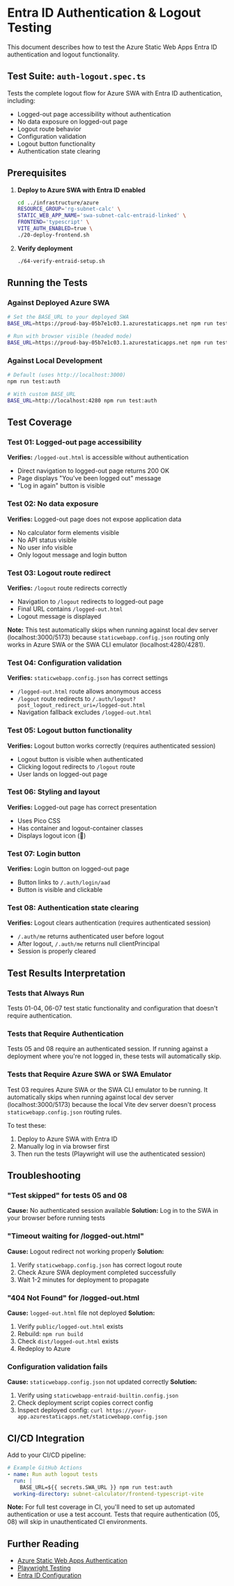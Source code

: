 # Entra ID Authentication & Logout Testing

This document describes how to test the Azure Static Web Apps Entra ID authentication and logout functionality.

## Test Suite: `auth-logout.spec.ts`

Tests the complete logout flow for Azure SWA with Entra ID authentication, including:

- Logged-out page accessibility without authentication
- No data exposure on logged-out page
- Logout route behavior
- Configuration validation
- Logout button functionality
- Authentication state clearing

## Prerequisites

1. **Deploy to Azure SWA with Entra ID enabled**

   ```bash
   cd ../infrastructure/azure
   RESOURCE_GROUP='rg-subnet-calc' \
   STATIC_WEB_APP_NAME='swa-subnet-calc-entraid-linked' \
   FRONTEND='typescript' \
   VITE_AUTH_ENABLED=true \
   ./20-deploy-frontend.sh
   ```

2. **Verify deployment**

   ```bash
   ./64-verify-entraid-setup.sh
   ```

## Running the Tests

### Against Deployed Azure SWA

```bash
# Set the BASE_URL to your deployed SWA
BASE_URL=https://proud-bay-05b7e1c03.1.azurestaticapps.net npm run test:auth

# Run with browser visible (headed mode)
BASE_URL=https://proud-bay-05b7e1c03.1.azurestaticapps.net npm run test:auth:headed
```

### Against Local Development

```bash
# Default (uses http://localhost:3000)
npm run test:auth

# With custom BASE_URL
BASE_URL=http://localhost:4280 npm run test:auth
```

## Test Coverage

### Test 01: Logged-out page accessibility

**Verifies:** `/logged-out.html` is accessible without authentication

- Direct navigation to logged-out page returns 200 OK
- Page displays "You've been logged out" message
- "Log in again" button is visible

### Test 02: No data exposure

**Verifies:** Logged-out page does not expose application data

- No calculator form elements visible
- No API status visible
- No user info visible
- Only logout message and login button

### Test 03: Logout route redirect

**Verifies:** `/logout` route redirects correctly

- Navigation to `/logout` redirects to logged-out page
- Final URL contains `/logged-out.html`
- Logout message is displayed

**Note:** This test automatically skips when running against local dev server (localhost:3000/5173) because `staticwebapp.config.json` routing only works in Azure SWA or the SWA CLI emulator (localhost:4280/4281).

### Test 04: Configuration validation

**Verifies:** `staticwebapp.config.json` has correct settings

- `/logged-out.html` route allows anonymous access
- `/logout` route redirects to `/.auth/logout?post_logout_redirect_uri=/logged-out.html`
- Navigation fallback excludes `/logged-out.html`

### Test 05: Logout button functionality

**Verifies:** Logout button works correctly (requires authenticated session)

- Logout button is visible when authenticated
- Clicking logout redirects to `/logout` route
- User lands on logged-out page

### Test 06: Styling and layout

**Verifies:** Logged-out page has correct presentation

- Uses Pico CSS
- Has container and logout-container classes
- Displays logout icon (👋)

### Test 07: Login button

**Verifies:** Login button on logged-out page

- Button links to `/.auth/login/aad`
- Button is visible and clickable

### Test 08: Authentication state clearing

**Verifies:** Logout clears authentication (requires authenticated session)

- `/.auth/me` returns authenticated user before logout
- After logout, `/.auth/me` returns null clientPrincipal
- Session is properly cleared

## Test Results Interpretation

### Tests that Always Run

Tests 01-04, 06-07 test static functionality and configuration that doesn't require authentication.

### Tests that Require Authentication

Tests 05 and 08 require an authenticated session. If running against a deployment where you're not logged in, these tests will automatically skip.

### Tests that Require Azure SWA or SWA Emulator

Test 03 requires Azure SWA or the SWA CLI emulator to be running. It automatically skips when running against local dev server (localhost:3000/5173) because the local Vite dev server doesn't process `staticwebapp.config.json` routing rules.

To test these:

1. Deploy to Azure SWA with Entra ID
2. Manually log in via browser first
3. Then run the tests (Playwright will use the authenticated session)

## Troubleshooting

### "Test skipped" for tests 05 and 08

**Cause:** No authenticated session available
**Solution:** Log in to the SWA in your browser before running tests

### "Timeout waiting for /logged-out.html"

**Cause:** Logout redirect not working properly
**Solution:**

1. Verify `staticwebapp.config.json` has correct logout route
2. Check Azure SWA deployment completed successfully
3. Wait 1-2 minutes for deployment to propagate

### "404 Not Found" for /logged-out.html

**Cause:** `logged-out.html` file not deployed
**Solution:**

1. Verify `public/logged-out.html` exists
2. Rebuild: `npm run build`
3. Check `dist/logged-out.html` exists
4. Redeploy to Azure

### Configuration validation fails

**Cause:** `staticwebapp.config.json` not updated correctly
**Solution:**

1. Verify using `staticwebapp-entraid-builtin.config.json`
2. Check deployment script copies correct config
3. Inspect deployed config: `curl https://your-app.azurestaticapps.net/staticwebapp.config.json`

## CI/CD Integration

Add to your CI/CD pipeline:

```yaml
# Example GitHub Actions
- name: Run auth logout tests
  run: |
    BASE_URL=${{ secrets.SWA_URL }} npm run test:auth
  working-directory: subnet-calculator/frontend-typescript-vite
```

**Note:** For full test coverage in CI, you'll need to set up automated authentication or use a test account. Tests that require authentication (05, 08) will skip in unauthenticated CI environments.

## Further Reading

- [Azure Static Web Apps Authentication](https://learn.microsoft.com/en-us/azure/static-web-apps/authentication-authorization)
- [Playwright Testing](https://playwright.dev/docs/intro)
- [Entra ID Configuration](../../infrastructure/azure/ENTRA-ID-SETUP.md)
